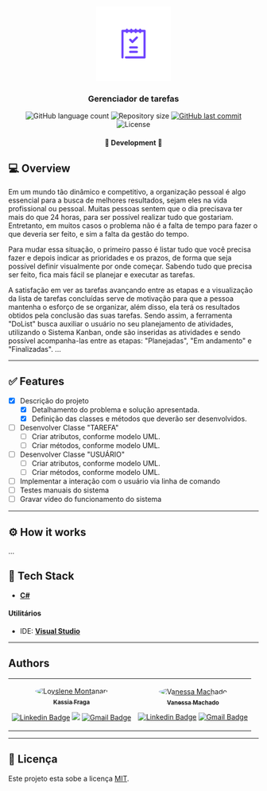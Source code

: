 <p align="center">
    <img src="DoList.png" height="150" width="150" alt="DoList" />
</p>

<h3 align="center">
    Gerenciador de tarefas
</h3>

<p align="center">
    <img alt="GitHub language count" src="https://img.shields.io/github/languages/count/KassiaMabily/DoList?color=%2304D361"/>
    <img alt="Repository size" src="https://img.shields.io/github/repo-size/KassiaMabily/DoList" />
    <a href="https://github.com/KassiaMabily/DoList/commits/main">
        <img alt="GitHub last commit" src="https://img.shields.io/github/last-commit/KassiaMabily/DoList">
    </a>
    <img alt="License" src="https://img.shields.io/badge/license-MIT-brightgreen">
</p>

<h4 align="center">
	🚧 Development 🚧
</h4>

## 💻 Overview
Em um mundo tão dinâmico e competitivo, a organização pessoal é algo essencial para a busca de melhores resultados, sejam eles na vida profissional ou pessoal. Muitas pessoas sentem que o dia precisava ter mais do que 24 horas, para ser possível realizar tudo que gostariam. Entretanto, em muitos casos o problema não é a falta de tempo para fazer o que deveria ser feito, e sim a falta da gestão do tempo.

Para mudar essa situação, o primeiro passo é listar tudo que você precisa fazer e depois indicar as prioridades e os prazos, de forma que seja possível definir visualmente por onde começar. Sabendo tudo que precisa ser feito, fica mais fácil se planejar e executar as tarefas. 

A satisfação em ver as tarefas avançando entre as etapas e a visualização da lista de tarefas concluídas serve de motivação para que a pessoa mantenha o esforço de se organizar, além disso, ela terá os resultados obtidos pela conclusão das suas tarefas.
Sendo assim, a ferramenta "DoList" busca auxiliar o usuário no seu planejamento de atividades, utilizando o Sistema Kanban, onde são inseridas as atividades e sendo possível acompanha-las entre as etapas: "Planejadas", "Em andamento" e "Finalizadas".
...

---
## ✅ Features
- [x] Descrição do projeto
    - [x] Detalhamento do problema e solução apresentada.
    - [x] Definição das classes e métodos que deverão ser desenvolvidos.
- [ ] Desenvolver Classe "TAREFA"
    - [ ] Criar atributos, conforme modelo UML.
    - [ ] Criar métodos, conforme modelo UML.
- [ ] Desenvolver Classe "USUÁRIO"
    - [ ] Criar atributos, conforme modelo UML.
    - [ ] Criar métodos, conforme modelo UML.
- [ ] Implementar a interação com o usuário via linha de comando
- [ ] Testes manuais do sistema
- [ ] Gravar vídeo do funcionamento do sistema
---

## ⚙️ How it works

...

## 🚀 Tech Stack

-   **[C#](https://docs.microsoft.com/pt-br/dotnet/csharp/)**

#### **Utilitários**

-   IDE:  **[Visual Studio](https://visualstudio.microsoft.com/pt-br/)**


---

## Authors
<table>
    <tr>
    <td align="center">
        <p>
            <a href="#">
                <img style="border-radius: 50%" src="https://avatars3.githubusercontent.com/u/52832800?s=460&u=61b426b901b8fe02e12019b1fdb67bf0072d4f00&v=4" width="100px;" alt="Loyslene Montanari"/>
                <br />
                <sub><b>Kassia Fraga</b></sub></a><a href="#" title="Kassia Fraga">
            </a>
            <br/>

[![Linkedin Badge](https://img.shields.io/badge/-Kassia-blue?style=flat-square&logo=Linkedin&logoColor=white&link=https://www.linkedin.com/in/kassia-fraga-178b7b1a7/)](https://www.linkedin.com/in/kassia-fraga-178b7b1a7/) 
[<img src = "https://img.shields.io/badge/@kassia.mabily-%23E4405F.svg?&style=flat-square&logo=instagram&logoColor=white">](https://www.instagram.com/kassia.mabily/)
[![Gmail Badge](https://img.shields.io/badge/-kassiafraga7@gmail.com-c14438?style=flat-square&logo=Gmail&logoColor=white&link=mailto:kassiafraga7@gmail.com)](mailto:kassiafraga7@gmail.com)
        </p>
    </td>
        <td align="center">
            <p>
                <a href="#">
                    <img style="border-radius: 50%" src="https://avatars3.githubusercontent.com/u/88675871?s=460&u=61b426b901b8fe02e12019b1fdb67bf0072d4f00&v=4" width="100px;" alt="Vanessa Machado"/>
                    <br />
                    <sub><b>Vanessa Machado</b></sub></a><a href="#" title="Vanessa Machado">
                </a>
                <br/>

[![Linkedin Badge](https://img.shields.io/badge/-Vanessa-blue?style=flat-square&logo=Linkedin&logoColor=white&link=https://www.linkedin.com/in/vanessa-machado-4302b8ab/)](https://www.linkedin.com/in/vanessa-machado-4302b8ab/) 
[![Gmail Badge](https://img.shields.io/badge/-vanessasilva@ucl.br-c14438?style=flat-square&logo=Gmail&logoColor=white&link=mailto:vanessasilva@ucl.br)](mailto:vanessasilva@ucl.br)
            </p>
        </td>
    </tr>
</table>

---

## 📝 Licença

Este projeto esta sobe a licença [MIT](./LICENSE).